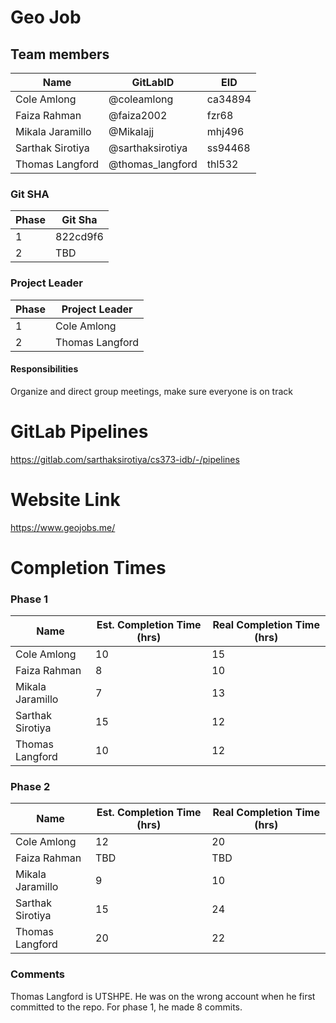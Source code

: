 # Geo Job

## Team members
| Name              | GitLabID          | EID               |
| ----------------- | ----------------- | ----------------- |
| Cole Amlong       | @coleamlong       | ca34894           |
| Faiza Rahman      | @faiza2002        | fzr68             |
| Mikala Jaramillo  | @Mikalajj         | mhj496            |
| Sarthak Sirotiya  | @sarthaksirotiya  | ss94468           |
| Thomas Langford   | @thomas_langford  | thl532            |

### Git SHA
| Phase | Git Sha  |
| ----- | -------- |
| 1     | 822cd9f6 |
| 2     | TBD      |

### Project Leader
| Phase | Project Leader  |
| ----- | --------------- |
| 1     | Cole Amlong     |
| 2     | Thomas Langford |

#### Responsibilities
Organize and direct group meetings, make sure everyone is on track

# GitLab Pipelines
https://gitlab.com/sarthaksirotiya/cs373-idb/-/pipelines

# Website Link
https://www.geojobs.me/

# Completion Times
### Phase 1
| Name              | Est. Completion Time (hrs)   | Real Completion Time (hrs) |
| ----------------- | ---------------------------- | -------------------------- |
| Cole Amlong       | 10                           | 15                         |
| Faiza Rahman      | 8                            | 10                         |
| Mikala Jaramillo  | 7                            | 13                         |
| Sarthak Sirotiya  | 15                           | 12                         |
| Thomas Langford   | 10                           | 12                         |

### Phase 2
| Name              | Est. Completion Time (hrs)   | Real Completion Time (hrs) |
| ----------------- | ---------------------------- | -------------------------- |
| Cole Amlong       | 12                           | 20                         |
| Faiza Rahman      | TBD                            | TBD                         |
| Mikala Jaramillo  | 9                            | 10                         |
| Sarthak Sirotiya  | 15                           | 24                         |
| Thomas Langford   | 20                           | 22                         |

### Comments
Thomas Langford is UTSHPE. He was on the wrong account when he first committed to the repo. For phase 1, he made 8 commits.